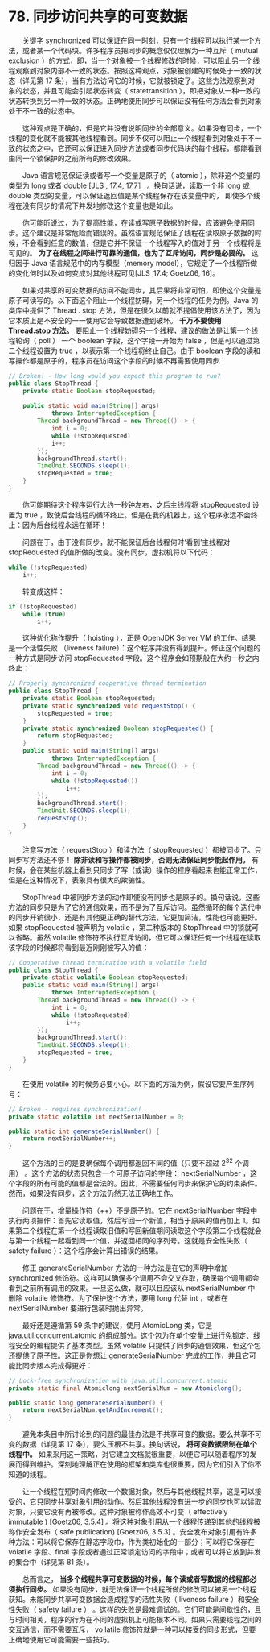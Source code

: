 # 78. 同步访问共享的可变数据

　　关键字 synchronized 可以保证在同一时刻，只有一个线程可以执行某一个方法，或者某一个代码块。许多程序员把同步的概念仅仅理解为一种互斥（ mutual exclusion ）的方式，即，当一个对象被一个线程修改的时候，可以阻止另一个线程观察到对象内部不一致的状态。按照这种观点，对象被创建的时候处于一致的状态（详见第 17 条），当有方法访问它的时候，它就被锁定了。这些方法观察到对象的状态，并且可能会引起状态转变（ statetransition ），即把对象从一种一致的状态转换到另一种一致的状态。正确地使用同步可以保证没有任何方法会看到对象处于不一致的状态中。

　　这种观点是正确的，但是它并没有说明同步的全部意义。如果没有同步，一个线程的变化就不能被其他线程看到。同步不仅可以阻止一个线程看到对象处于不一致的状态之中，它还可以保证进入同步方法或者同步代码块的每个线程，都能看到由同一个锁保护的之前所有的修改效果。

　　Java 语言规范保证读或者写一个变量是原子的（ atomic ），除非这个变量的类型为 long 或者 double [JLS , 17.4, 17.7］ 。换句话说，读取一个非 long 或 double 类型的变量，可以保证返回值是某个线程保存在该变量中的， 即使多个线程在没有同步的情况下并发地修改这个变量也是如此。

　　你可能昕说过，为了提高性能，在读或写原子数据的时候，应该避免使用同步。这个建议是非常危险而错误的。虽然语言规范保证了线程在读取原子数据的时候，不会看到任意的数值，但是它并不保证一个线程写入的值对于另一个线程将是可见的。 **为了在线程之间进行可靠的通信，也为了互斥访问，同步是必要的。** 这归因于 Java 语言规范中的内存模型（memory model），它规定了一个线程所做的变化何时以及如何变成对其他线程可见[JLS ,17.4; Goetz06, 16]。

　　如果对共享的可变数据的访问不能同步，其后果将非常可怕，即使这个变量是原子可读写的。以下面这个阻止一个线程妨碍，另一个线程的任务为例。Java 的类库中提供了 Thread . stop 方法，但是在很久以前就不提倡使用该方法了，因为它本质上是不安全的一一使用它会导致数据遭到破坏。 **千万不要使用 Thread.stop 方法。** 要阻止一个线程妨碍另一个线程，建议的做法是让第一个线程轮询（ poll ） 一个 boolean 字段，这个字段一开始为 false ，但是可以通过第二个线程设置为 true ，以表示第一个线程将终止自己。由于 boolean 字段的读和写操作都是原子的，程序员在访问这个字段的时候不再需要使用同步：

```java
// Broken! - How long would you expect this program to run?
public class StopThread {
    private static Boolean stopRequested;
    
    public static void main(String[] args) 
            throws InterruptedException {
        Thread backgroundThread = new Thread(() -> {
            int i = 0;
            while (!stopRequested)
            i++;
        });
        backgroundThread.start();
        TimeUnit.SECONDS.sleep(1);
        stopRequested = true;
    }
}
```

　　你可能期待这个程序运行大约一秒钟左右，之后主线程将 stopRequested 设置为 true ，致使后台线程的循环终止。但是在我的机器上，这个程序永远不会终止：因为后台线程永远在循环！

　　问题在于，由于没有同步，就不能保证后台线程何时‘看到’主线程对 stopRequested 的值所做的改变。没有同步，虚拟机将以下代码：

```java
while (!stopRequested)
    i++;
```

　　转变成这样：

```java
if (!stopRequested)
    while (true)
        i++;
```

　　这种优化称作提升（ hoisting ），正是 OpenJDK Server VM 的工作。结果是一个活性失败
（liveness failure）：这个程序并没有得到提升。修正这个问题的一种方式是同步访问 stopRequested
字段。这个程序会如预期般在大约一秒之内终止：

```java
// Properly synchronized cooperative thread termination
public class StopThread {
    private static Boolean stopRequested;
    private static synchronized void requestStop() {
        stopRequested = true;
    }
    private static synchronized Boolean stopRequested() {
        return stopRequested;
    }
    public static void main(String[] args)
            throws InterruptedException {
        Thread backgroundThread = new Thread(() -> {
            int i = 0;
            while (!stopRequested())
                i++;
        });
        backgroundThread.start();
        TimeUnit.SECONDS.sleep(1);
        requestStop();
    }
}
```

　　注意写方法（ requestStop ）和读方法（ stopRequested ）都被同步了。只同步写方法还不够！  **除非读和写操作都被同步，否则无法保证同步能起作用。** 有时候，会在某些机器上看到只同步了写（或读）操作的程序看起来也能正常工作，但是在这种情况下，表象具有很大的欺骗性。

　　StopThread 中被同步方法的动作即使没有同步也是原子的。换句话说，这些方法的同步只是为了它的通信效果，而不是为了互斥访问。虽然循环的每个迭代中的同步开销很小，还是有其他更正确的替代方法，它更加简洁，性能也可能更好。如果 stopRequested 被声明为 volatile ，第二种版本的 StopThread 中的锁就可以省略。虽然 volatile 修饰符不执行互斥访问，但它可以保证任何一个线程在读取该字段的时候都将看到最近刚刚被写入的值：

```java
// Cooperative thread termination with a volatile field
public class StopThread {
    private static volatile Boolean stopRequested;
    public static void main(String[] args)
            throws InterruptedException {
        Thread backgroundThread = new Thread(() -> {
            int i = 0;
            while (!stopRequested)
                i++;
        });
        backgroundThread.start();
        TimeUnit.SECONDS.sleep(1);
        stopRequested = true;
    }
}
```

　　在使用 volatile 的时候务必要小心。以下面的方法为例，假设它要产生序列号：

```java
// Broken - requires synchronization!
private static volatile int nextSerialNumber = 0;

public static int generateSerialNumber() {
    return nextSerialNumber++;
}
```

　　这个方法的目的是要确保每个调用都返回不同的值（只要不超过 2<sup>32</sup> 个调用） 。这个方法的状态只包含一个可原子访问的字段： nextSerialNumber ，这个字段的所有可能的值都是合法的。因此，不需要任何同步来保护它的约束条件。然而，如果没有同步，这个方法仍然无法正确地工作。

　　问题在于，增量操作符（++）不是原子的。它在 nextSerialNumber 字段中执行两项操作：首先它读取值，然后写回一个新值，相当于原来的值再加上 1。如果第二个线程在第一个线程读取旧值和写回新值期间读取这个字段第二个线程就会与第一个线程一起看到同一个值，并返回相同的序列号。这就是安全性失败（ safety failure ）：这个程序会计算出错误的结果。

　　修正 generateSerialNumber 方法的一种方法是在它的声明中增加 synchronized 修饰符。这样可以确保多个调用不会交叉存取，确保每个调用都会看到之前所有调用的效果。一旦这么做，就可以且应该从 nextSerialNumber 中删除 volatile 修饰符。为了保护这个方法，要用 long 代替 int ，或者在 nextSerialNumber 要进行包装时抛出异常。

　　最好还是遵循第 59 条中的建议，使用 AtomicLong 类，它是 java.util.concurrent.atomic 的组成部分。这个包为在单个变量上进行免锁定、线程安全的编程提供了基本类型。虽然 volatile 只提供了同步的通信效果，但这个包还提供了原子性。这正是你想让 generateSerialNumber 完成的工作，并且它可能比同步版本完成得更好：

```java
// Lock-free synchronization with java.util.concurrent.atomic
private static final Atomiclong nextSerialNum = new Atomiclong();

public static long generateSerialNumber() {
    return nextSerialNum.getAndIncrement();
}
```

　　避免本条目中所讨论到的问题的最佳办法是不共享可变的数据。要么共享不可变的数据（详见第 17 条），要么压根不共享。换句话说， **将可变数据限制在单个线程中。** 如果采用这一策略，对它建立文档就很重要，以便它可以随着程序的发展而得到维护。深刻地理解正在使用的框架和类库也很重要，因为它们引入了你不知道的线程。

　　让一个线程在短时间内修改一个数据对象，然后与其他线程共享，这是可以接受的，它只同步共享对象引用的动作。然后其他线程没有进一步的同步也可以读取对象，只要它没有再被修改。这种对象被称作高效不可变（ effectively immutable ) [Goetz06, 3.5.4] 。将这种对象引用从一个线程传递到其他的线程被称作安全发布（ safe publication) [Goetz06, 3.5.3] 。安全发布对象引用有许多种方法：可以将它保存在静态字段巾，作为类初始化的一部分；可以将它保存在 volatile 字段、final 字段或者通过正常锁定访问的字段中；或者可以将它放到并发的集合中（详见第 81 条）。

　　总而言之， **当多个线程共享可变数据的时候，每个读或者写数据的线程都必须执行同步。** 如果没有同步，就无法保证一个线程所做的修改可以被另一个线程获知。未能同步共享可变数据会造成程序的活性失败（ liveness failure ）和安全性失败（ safety failure ） 。这样的失败是最难调试的。它们可能是间歇性的，且与时间相关，程序的行为在不同的虚拟机上可能根本不同。如果只需要线程之间的交互通信，而不需要互斥， vo latile 修饰符就是一种可以接受的同步形式，但要正确地使用它可能需要一些技巧。